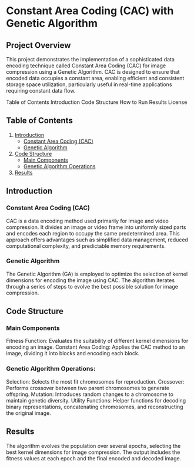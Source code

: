 # Constant Area Coding (CAC) with Genetic Algorithm

## Project Overview
This project demonstrates the implementation of a sophisticated data encoding technique called Constant Area Coding (CAC) for image compression using a Genetic Algorithm. CAC is designed to ensure that encoded data occupies a constant area, enabling efficient and consistent storage space utilization, particularly useful in real-time applications requiring constant data flow.

Table of Contents
Introduction
Code Structure
How to Run
Results
License

## Table of Contents
1. [Introduction](#introduction)
    - [Constant Area Coding (CAC)](#Constant-Area-Coding-(CAC))
    - [Genetic Algorithm](#Genetic-Algorithm) 
2. [Code Structure](#Code-Structure)
    - [Main Components](#Main-Components)
    - [Genetic Algorithm Operations](#Genetic-Algorithm-Operations)
3. [Results](#Results)



## Introduction
### Constant Area Coding (CAC)
CAC is a data encoding method used primarily for image and video compression. It divides an image or video frame into uniformly sized parts and encodes each region to occupy the same predetermined area. This approach offers advantages such as simplified data management, reduced computational complexity, and predictable memory requirements.

### Genetic Algorithm
The Genetic Algorithm (GA) is employed to optimize the selection of kernel dimensions for encoding the image using CAC. The algorithm iterates through a series of steps to evolve the best possible solution for image compression.

## Code Structure
### Main Components
Fitness Function: Evaluates the suitability of different kernel dimensions for encoding an image.
Constant Area Coding: Applies the CAC method to an image, dividing it into blocks and encoding each block.

### Genetic Algorithm Operations:
Selection: Selects the most fit chromosomes for reproduction.
Crossover: Performs crossover between two parent chromosomes to generate offspring.
Mutation: Introduces random changes to a chromosome to maintain genetic diversity.
Utility Functions: Helper functions for decoding binary representations, concatenating chromosomes, and reconstructing the original image.


## Results
The algorithm evolves the population over several epochs, selecting the best kernel dimensions for image compression. The output includes the fitness values at each epoch and the final encoded and decoded image.
